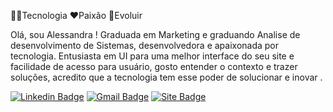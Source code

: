 

👩‍💻Tecnologia
❤️‍Paixão
🏃Evoluir


Olá, sou Alessandra ! Graduada em Marketing e graduando Analise de desenvolvimento de Sistemas,
desenvolvedora e apaixonada por tecnologia. Entusiasta em UI para uma melhor interface do seu site e facilidade de acesso para usuário,
gosto entender o contexto e trazer soluções, acredito que a tecnologia tem esse poder de solucionar e inovar .

[![Linkedin Badge](https://img.shields.io/badge/-Alessandra%20Brugneroto-6633cc?style=flat-square&logo=Linkedin&logoColor=white&link=https://www.linkedin.com/in/diego-schell-fernandes/)](https://www.linkedin.com/in/alessandra-brugneroto-5b197082/) 
[![Gmail Badge](https://img.shields.io/badge/-brugneroto.alessandra@gmail.com-6633cc?style=flat-red&logo=Gmail&logoColor=white&link=mailto:brugneroto.alessandra@gmail.com)](mailto:brugneroto.alessandra@gmail.com)
[![Site Badge](https://img.shields.io/badge/-LUZSITES-6633cc?style=flat-red&logo=&logoColor=white&link=https://luzsites.com/)](https://luzsites.com/)
